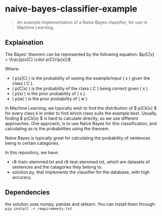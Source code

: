 # naive-bayes-classifier-example
> An example implementation of a Naïve Bayes classifier, for use in Machine Learning.

## Explaination
The Bayes' theorem can be represented by the following equation: 
$p(C|x) = \frac{p(x|C) \cdot p(C)}{p(x)}$

Where:
- \( p(x|C) \) is the probability of seeing the example/input \( x \) given the class \( C \).
- \( p(C|x) \) is the probability of the class \( C \) being correct given \( x \).
- \( p(x) \) is the prior probability of \( x \).
- \( p(w) \) is the prior probability of \( w \).

In Machine Learning, we typically wish to find the distribution of $ p(Ck|x) $ for every class k in order to find which class suits the example best.
Usually, finding $ p(Ck|x) $ is hard to calculate directly, so we use different approaches.
One approach, is to use Naïve Bayes for this classification, and calculating as-is the probabilities using the theorem.

Naïve Bayes is typically great for calculating the probability of sentences being in certain catagories.

In this repository, we have:
- r8-train-stemmed.txt and r8-test-stemmed.txt, which are datasets of sentences and the catagories they belong to.
- solution.py, that implements the classifier for the database, with high accuracy.

## Dependencies
the solution uses numpy, pandas and sklearn.
You can install them through:
     ```
     pip install -r requirements.txt
     ```
